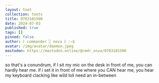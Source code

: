 ```yaml
---
layout: toot
collection: toots
title: 0703181500
date: 2024-07-03
published: true
tags: []
pinned: false
author: ⸸ commander ░ nova ⸸ :~$
avatar: /img/avatar/daemon.jpeg
mastodon: https://mastodon.online/@cmdr_nova/0703181500
---
```


so that's a conundrum, if I sit my mic on the desk in front of me, you can hardly hear me. if i set it in front of me where you CAN hear me, you hear my keyboard clacking like wild loli need an in-between
